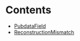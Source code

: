 

# Contents
- [PubdataField](DAErrors.sol/enum.PubdataField.md)
- [ReconstructionMismatch](DAErrors.sol/error.ReconstructionMismatch.md)
